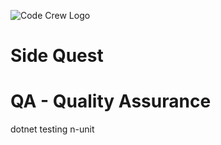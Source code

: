 ![Code Crew Logo](/Imgs/codecrewlogo.png  "image_tooltip")
# Side Quest

# QA - Quality Assurance

dotnet testing n-unit